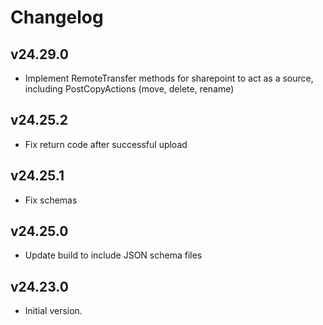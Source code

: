 # Changelog

## v24.29.0

- Implement RemoteTransfer methods for sharepoint to act as a source, including PostCopyActions (move, delete, rename)

## v24.25.2

- Fix return code after successful upload

## v24.25.1

- Fix schemas

## v24.25.0

- Update build to include JSON schema files

## v24.23.0

- Initial version.
